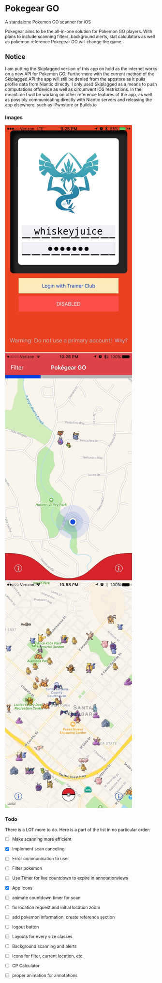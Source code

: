 # Pokegear GO
A standalone Pokemon GO scanner for iOS

Pokegear aims to be the all-in-one solution for Pokemon GO players. With plans to include scanning filters, background alerts, stat calculators as well as pokemon reference Pokegear GO will change the game.

## Notice
I am putting the Skiplagged version of this app on hold as the internet works on a new API for Pokemon GO. Furthermore with the current method of the Skiplagged API the app will still be denied from the appstore as it pulls profile data from Niantic directly. I only used Skiplagged as a means to push computations offdevice as well as circumvent iOS restrictions.
In the meantime I will be working on other reference features of the app, as well as possibly communicating directly with Niantic servers and releasing the app elsewhere, such as iPwnstore or Builds.io


### Images

<img src="/Github Docs/IMG_0878.jpg" alt="Login" width="420">
<img src="/Github Docs/IMG_0874.jpg" alt="Map" width="420">
<img src="/Github Docs/IMG_0868.jpg" alt="Scanning" width="420">

### Todo

There is a LOT more to do. Here is a part of the list in no particular order:
- [ ] Make scanning more efficient
- [x] Implement scan canceling
- [ ] Error communication to user
- [ ] Filter pokemon
- [ ] Use Timer for live countdown to expire in annotationviews
- [x] App Icons
- [ ] animate countdown timer for scan
- [ ] fix location request and initial location zoom
- [ ] add pokemon information, create reference section
- [ ] logout button
- [ ] Layouts for every size classes
- [ ] Background scanning and alerts
- [ ] Icons for filter, current location, etc.
- [ ] CP Calculator
- [ ] proper animation for annotations


